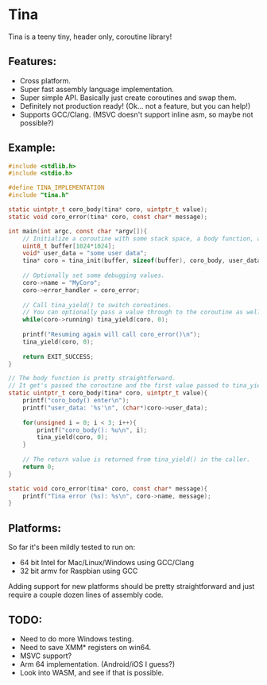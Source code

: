 # Tina
Tina is a teeny tiny, header only, coroutine library!

## Features:
* Cross platform.
* Super fast assembly language implementation.
* Super simple API. Basically just create coroutines and swap them.
* Definitely not production ready! (Ok... not a feature, but you can help!)
* Supports GCC/Clang. (MSVC doesn't support inline asm, so maybe not possible?)

## Example:
```C
#include <stdlib.h>
#include <stdio.h>

#define TINA_IMPLEMENTATION
#include "tina.h"

static uintptr_t coro_body(tina* coro, uintptr_t value);
static void coro_error(tina* coro, const char* message);

int main(int argc, const char *argv[]){
	// Initialize a coroutine with some stack space, a body function, and some user data.
	uint8_t buffer[1024*1024];
	void* user_data = "some user data";
	tina* coro = tina_init(buffer, sizeof(buffer), coro_body, user_data);
	
	// Optionally set some debugging values.
	coro->name = "MyCoro";
	coro->error_handler = coro_error;
	
	// Call tina_yield() to switch coroutines.
	// You can optionally pass a value through to the coroutine as well.
	while(coro->running) tina_yield(coro, 0);
	
	printf("Resuming again will call coro_error()\n");
	tina_yield(coro, 0);
	
	return EXIT_SUCCESS;
}

// The body function is pretty straightforward.
// It get's passed the coroutine and the first value passed to tina_yield().
static uintptr_t coro_body(tina* coro, uintptr_t value){
	printf("coro_body() enter\n");
	printf("user_data: '%s'\n", (char*)coro->user_data);
	
	for(unsigned i = 0; i < 3; i++){
		printf("coro_body(): %u\n", i);
		tina_yield(coro, 0);
	}
	
	// The return value is returned from tina_yield() in the caller.
	return 0;
}

static void coro_error(tina* coro, const char* message){
	printf("Tina error (%s): %s\n", coro->name, message);
}
```

## Platforms:
So far it's been mildly tested to run on:
* 64 bit Intel for Mac/Linux/Windows using GCC/Clang
* 32 bit armv for Raspbian using GCC

Adding support for new platforms should be pretty straightforward and just require a couple dozen lines of assembly code.

## TODO:
* Need to do more Windows testing.
* Need to save XMM* registers on win64.
* MSVC support?
* Arm 64 implementation. (Android/iOS I guess?)
* Look into WASM, and see if that is possible.
